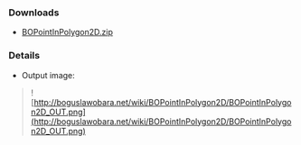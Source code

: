 ### Downloads ###
  * [BOPointInPolygon2D.zip](http://bioimage.googlecode.com/files/BOPointInPolygon2D.zip)
### Details ###
  * Output image:
> ![http://boguslawobara.net/wiki/BOPointInPolygon2D/BOPointInPolygon2D_OUT.png](http://boguslawobara.net/wiki/BOPointInPolygon2D/BOPointInPolygon2D_OUT.png)